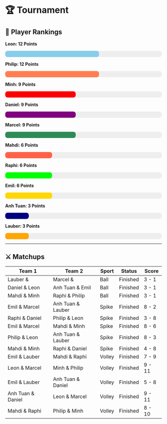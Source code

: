 # 🏆 Tournament
## 🏅 Player Rankings

**Leon: 12 Points**
<div style="background-color: #eee; border-radius: 8px; width: 100%; height: 20px;">
  <div style="width: 60.0%; background-color: skyblue; height: 100%; border-radius: 8px;"></div>
</div>
            
**Philip: 12 Points**
<div style="background-color: #eee; border-radius: 8px; width: 100%; height: 20px;">
  <div style="width: 60.0%; background-color: coral; height: 100%; border-radius: 8px;"></div>
</div>
            
**Minh: 9 Points**
<div style="background-color: #eee; border-radius: 8px; width: 100%; height: 20px;">
  <div style="width: 45.0%; background-color: red; height: 100%; border-radius: 8px;"></div>
</div>
            
**Daniel: 9 Points**
<div style="background-color: #eee; border-radius: 8px; width: 100%; height: 20px;">
  <div style="width: 45.0%; background-color: purple; height: 100%; border-radius: 8px;"></div>
</div>
            
**Marcel: 9 Points**
<div style="background-color: #eee; border-radius: 8px; width: 100%; height: 20px;">
  <div style="width: 45.0%; background-color: seagreen; height: 100%; border-radius: 8px;"></div>
</div>
            
**Mahdi: 6 Points**
<div style="background-color: #eee; border-radius: 8px; width: 100%; height: 20px;">
  <div style="width: 30.0%; background-color: tomato; height: 100%; border-radius: 8px;"></div>
</div>
            
**Raphi: 6 Points**
<div style="background-color: #eee; border-radius: 8px; width: 100%; height: 20px;">
  <div style="width: 30.0%; background-color: lime; height: 100%; border-radius: 8px;"></div>
</div>
            
**Emil: 6 Points**
<div style="background-color: #eee; border-radius: 8px; width: 100%; height: 20px;">
  <div style="width: 30.0%; background-color: gold; height: 100%; border-radius: 8px;"></div>
</div>
            
**Anh Tuan: 3 Points**
<div style="background-color: #eee; border-radius: 8px; width: 100%; height: 20px;">
  <div style="width: 15.0%; background-color: navy; height: 100%; border-radius: 8px;"></div>
</div>
            
**Lauber: 3 Points**
<div style="background-color: #eee; border-radius: 8px; width: 100%; height: 20px;">
  <div style="width: 15.0%; background-color: orange; height: 100%; border-radius: 8px;"></div>
</div>
            
---

## ⚔️ Matchups 


| Team 1                | Team 2                | Sport     | Status   | Score     |
|-----------------------|-----------------------|-----------|----------|-----------|
| Lauber &              | Marcel &              | Ball      | Finished | 3 - 1     |
| Daniel & Leon         | Anh Tuan & Emil       | Ball      | Finished | 3 - 1     |
| Mahdi & Minh          | Raphi & Philip        | Ball      | Finished | 3 - 1     |
| Emil & Marcel         | Anh Tuan & Lauber     | Spike     | Finished | 8 - 2     |
| Raphi & Daniel        | Philip & Leon         | Spike     | Finished | 3 - 8     |
| Emil & Marcel         | Mahdi & Minh          | Spike     | Finished | 8 - 6     |
| Philip & Leon         | Anh Tuan & Lauber     | Spike     | Finished | 8 - 3     |
| Mahdi & Minh          | Raphi & Daniel        | Spike     | Finished | 4 - 8     |
| Emil & Lauber         | Mahdi & Raphi         | Volley    | Finished | 7 - 9     |
| Leon & Marcel         | Minh & Philip         | Volley    | Finished | 9 - 11    |
| Emil & Lauber         | Anh Tuan & Daniel     | Volley    | Finished | 5 - 8     |
| Anh Tuan & Daniel     | Leon & Marcel         | Volley    | Finished | 9 - 11    |
| Mahdi & Raphi         | Philip & Minh         | Volley    | Finished | 8 - 10    |
